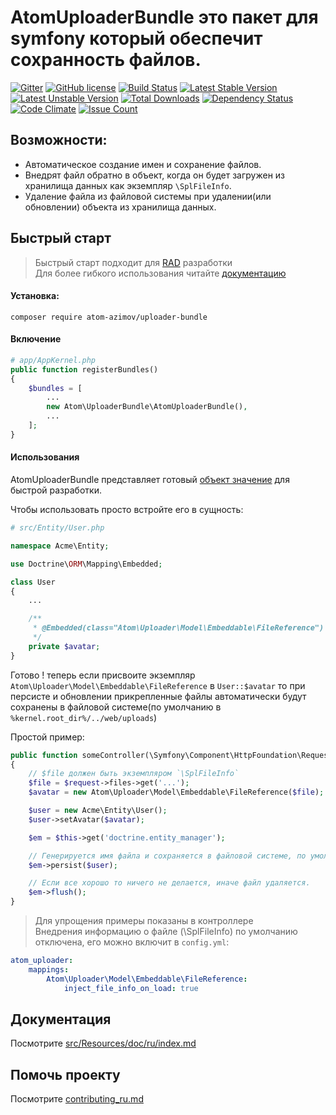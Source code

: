 AtomUploaderBundle это пакет для symfony который обеспечит сохранность файлов.
==============================================================================

[![Gitter](https://badges.gitter.im/atom-azimov/uploader-bundle.svg)](https://gitter.im/atom-azimov/uploader-bundle?utm_source=badge&utm_medium=badge&utm_campaign=pr-badge&utm_content=badge)
[![GitHub license](https://img.shields.io/badge/license-MIT-blue.svg)](LICENSE)
[![Build Status](https://travis-ci.org/atom-azimov/uploader-bundle.svg?branch=master)](https://travis-ci.org/atom-azimov/uploader-bundle)
[![Latest Stable Version](https://poser.pugx.org/atom-azimov/uploader-bundle/v/stable)](https://packagist.org/packages/atom-azimov/uploader-bundle)
[![Latest Unstable Version](https://poser.pugx.org/atom-azimov/uploader-bundle/v/unstable)](https://packagist.org/packages/atom-azimov/uploader-bundle)
[![Total Downloads](https://poser.pugx.org/atom-azimov/uploader-bundle/downloads)](https://packagist.org/packages/atom-azimov/uploader-bundle)
[![Dependency Status](https://www.versioneye.com/user/projects/56e910044e714c004f4d09be/badge.svg?style=flat)](https://www.versioneye.com/user/projects/56e910044e714c004f4d09be)
[![Code Climate](https://codeclimate.com/github/atom-azimov/uploader-bundle/badges/gpa.svg)](https://codeclimate.com/github/atom-azimov/uploader-bundle)
[![Issue Count](https://codeclimate.com/github/atom-azimov/uploader-bundle/badges/issue_count.svg)](https://codeclimate.com/github/atom-azimov/uploader-bundle)

Возможности:
------------

- Автоматическое создание имен и сохранение файлов.
- Внедрят файл обратно в объект, когда он будет загружен из хранилища данных как экземпляр `\SplFileInfo`.
- Удаление файла из файловой системы при удалении(или обновлении) объекта из хранилища данных.


Быстрый старт
-------------

> Быстрый старт подходит для [RAD](https://ru.wikipedia.org/wiki/RAD_(%D0%BF%D1%80%D0%BE%D0%B3%D1%80%D0%B0%D0%BC%D0%BC%D0%B8%D1%80%D0%BE%D0%B2%D0%B0%D0%BD%D0%B8%D0%B5)) разработки<br />
> Для более гибкого использования читайте [документацию](src/Resources/doc/ru/index.md)

#### Установка:
```
composer require atom-azimov/uploader-bundle
```

#### Включение
```php
# app/AppKernel.php
public function registerBundles()
{
    $bundles = [
        ...
        new Atom\UploaderBundle\AtomUploaderBundle(),
        ...
    ];
}
```

#### Использования

AtomUploaderBundle представляет готовый [объект значение](http://doctrine-orm.readthedocs.org/projects/doctrine-orm/en/latest/tutorials/embeddables.html)
 для быстрой разработки.

Чтобы использовать просто встройте его в сущность:
```php
# src/Entity/User.php

namespace Acme\Entity;

use Doctrine\ORM\Mapping\Embedded;

class User
{
    ...

    /**
     * @Embedded(class="Atom\Uploader\Model\Embeddable\FileReference")
     */
    private $avatar;
}
```

Готово ! теперь если присвоите экземпляр `Atom\Uploader\Model\Embeddable\FileReference` в `User::$avatar`
то при персисте и обновлении
прикрепленные файлы автоматически будут сохранены в файловой системе(по умолчанию в `%kernel.root_dir%/../web/uploads`)

Простой пример:
```php
public function someController(\Symfony\Component\HttpFoundation\Request $request)
{
    // $file должен быть экземпляром `\SplFileInfo`
    $file = $request->files->get('...');
    $avatar = new Atom\Uploader\Model\Embeddable\FileReference($file);

    $user = new Acme\Entity\User();
    $user->setAvatar($avatar);

    $em = $this->get('doctrine.entity_manager');

    // Генерируется имя файла и сохраняется в файловой системе, по умолчанию в '%kernel.root_dir%/../web/uploads'.
    $em->persist($user);

    // Если все хорошо то ничего не делается, иначе файл удаляется.
    $em->flush();
}
```

> Для упрощения примеры показаны в контроллере<br >
> Внедрения информацию о файле (\SplFileInfo) по умолчанию отключена,
> его можно включит в `config.yml`:
```yaml
atom_uploader:
    mappings:
        Atom\Uploader\Model\Embeddable\FileReference:
            inject_file_info_on_load: true
```

Документация
------------

Посмотрите [src/Resources/doc/ru/index.md](src/Resources/doc/ru/index.md)

Помочь проекту
--------------

Посмотрите [contributing_ru.md](contributing_ru.md)

